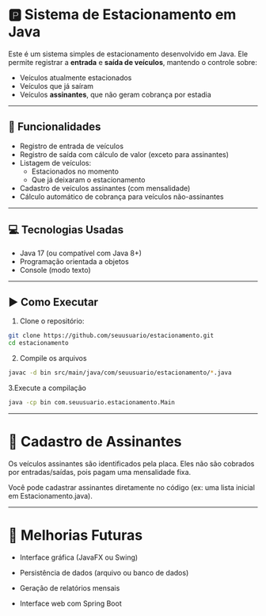 # 🅿️ Sistema de Estacionamento em Java

Este é um sistema simples de estacionamento desenvolvido em Java. Ele permite registrar a **entrada** e **saída de veículos**, mantendo o controle sobre:

- Veículos atualmente estacionados
- Veículos que já saíram
- Veículos **assinantes**, que não geram cobrança por estadia

---

## 🚗 Funcionalidades

- Registro de entrada de veículos
- Registro de saída com cálculo de valor (exceto para assinantes)
- Listagem de veículos:
  - Estacionados no momento
  - Que já deixaram o estacionamento
- Cadastro de veículos assinantes (com mensalidade)
- Cálculo automático de cobrança para veículos não-assinantes

---

## 💻 Tecnologias Usadas

- Java 17 (ou compatível com Java 8+)
- Programação orientada a objetos
- Console (modo texto)

---

## ▶️ Como Executar

1. Clone o repositório:

```bash
git clone https://github.com/seuusuario/estacionamento.git
cd estacionamento
```

2. Compile os arquivos

```bash
javac -d bin src/main/java/com/seuusuario/estacionamento/*.java
```

3.Execute a compilação
```bash
java -cp bin com.seuusuario.estacionamento.Main
```

---

# 👥 Cadastro de Assinantes

Os veículos assinantes são identificados pela placa. Eles não são cobrados por entradas/saídas, pois pagam uma mensalidade fixa.

Você pode cadastrar assinantes diretamente no código (ex: uma lista inicial em Estacionamento.java).

---

# 📌 Melhorias Futuras
- Interface gráfica (JavaFX ou Swing)

- Persistência de dados (arquivo ou banco de dados)

- Geração de relatórios mensais

- Interface web com Spring Boot
